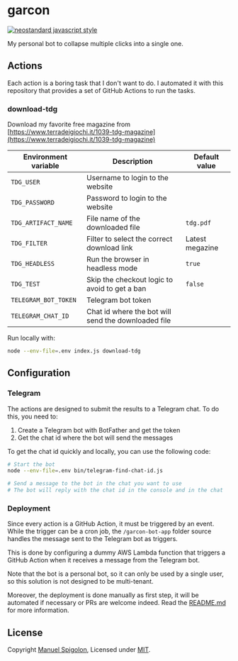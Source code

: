 # garcon

[![neostandard javascript style](https://img.shields.io/badge/code_style-neostandard-brightgreen?style=flat)](https://github.com/neostandard/neostandard)

My personal bot to collapse multiple clicks into a single one.


## Actions

Each action is a boring task that I don't want to do.
I automated it with this repository that provides a set of GitHub Actions to run the tasks.

### download-tdg

Download my favorite free magazine from [https://www.terradeigiochi.it/1039-tdg-magazine](https://www.terradeigiochi.it/1039-tdg-magazine)

| Environment variable | Description | Default value |
| --- | --- | --- |
| `TDG_USER` | Username to login to the website | |
| `TDG_PASSWORD` | Password to login to the website | |
| `TDG_ARTIFACT_NAME` | File name of the downloaded file | `tdg.pdf` |
| `TDG_FILTER` | Filter to select the correct download link | Latest megazine |
| `TDG_HEADLESS` | Run the browser in headless mode | `true` |
| `TDG_TEST` | Skip the checkout logic to avoid to get a ban | `false` |
| `TELEGRAM_BOT_TOKEN` | Telegram bot token | |
| `TELEGRAM_CHAT_ID` | Chat id where the bot will send the downloaded file | |

Run locally with:

```sh
node --env-file=.env index.js download-tdg
```

## Configuration

### Telegram

The actions are designed to submit the results to a Telegram chat. To do this, you need to:
1. Create a Telegram bot with BotFather and get the token
2. Get the chat id where the bot will send the messages

To get the chat id quickly and locally, you can use the following code:

```sh
# Start the bot
node --env-file=.env bin/telegram-find-chat-id.js

# Send a message to the bot in the chat you want to use
# The bot will reply with the chat id in the console and in the chat
```

### Deployment

Since every action is a GitHub Action, it must be triggered by an event.
While the trigger can be a cron job, the `/garcon-bot-app` folder source handles the message sent to the Telegram bot as triggers.

This is done by configuring a dummy AWS Lambda function that triggers a GitHub Action when it receives a message from the Telegram bot.

Note that the bot is a personal bot, so it can only be used by a single user, so this solution is not designed to be multi-tenant.

Moreover, the deployment is done manually as first step, it will be automated if necessary or PRs are welcome indeed.
Read the [README.md](./garcon-bot-app/README.md) for more information.


## License

Copyright [Manuel Spigolon](https://github.com/Eomm), Licensed under [MIT](./LICENSE).
